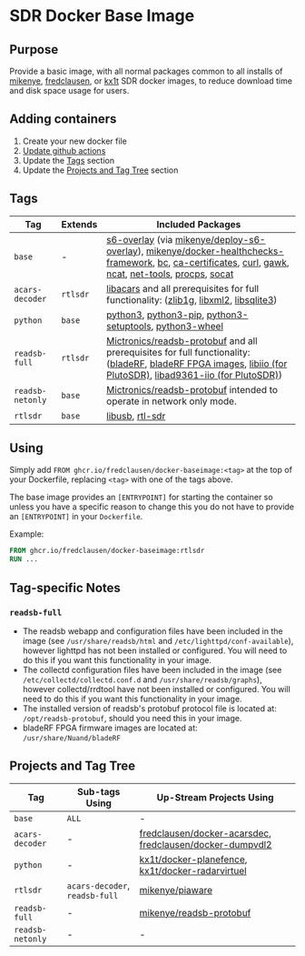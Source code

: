 # SDR Docker Base Image

## Purpose

Provide a basic image, with all normal packages common to all installs of [mikenye](https://github.com/mikenye/), [fredclausen](https://github.com/fredclausen), or [kx1t](https://github.com/kx1t/) SDR docker images, to reduce download time and disk space usage for users.

## Adding containers

1) Create your new docker file
2) [Update github actions](Add-New-Container-Template.MD)
3) Update the [Tags](#tags) section
4) Update the [Projects and Tag Tree](#Projects-and-Tag-Tree) section

## Tags

| Tag | Extends | Included Packages |
| --- | ------- | ------------------|
| `base` | - | [s6-overlay](https://github.com/just-containers/s6-overlay) (via [mikenye/deploy-s6-overlay](https://github.com/mikenye/deploy-s6-overlay)), [mikenye/docker-healthchecks-framework](https://github.com/mikenye/docker-healthchecks-framework), [bc](https://packages.debian.org/stable/bc), [ca-certificates](https://packages.debian.org/stable/ca-certificates), [curl](https://packages.debian.org/stable/curl), [gawk](https://packages.debian.org/stable/gawk), [ncat](https://packages.debian.org/stable/ncat), [net-tools](https://packages.debian.org/stable/net-tools), [procps](https://packages.debian.org/stable/procps), [socat](https://packages.debian.org/stable/socat) |
| `acars-decoder` | `rtlsdr` | [libacars](https://github.com/szpajder/libacars) and all prerequisites for full functionality: ([zlib1g](https://packages.debian.org/stable/zlib1g), [libxml2](https://packages.debian.org/stable/zlib1g), [libsqlite3](https://packages.debian.org/stable/libsqlite3)) |
| `python` | `base` | [python3](https://packages.debian.org/stable/python3), [python3-pip](https://packages.debian.org/stable/python3-pip), [python3-setuptools](https://packages.debian.org/stable/python3-setuptools), [python3-wheel](https://packages.debian.org/stable/python3-wheel) |
| `readsb-full` | `rtlsdr` | [Mictronics/readsb-protobuf](https://github.com/Mictronics/readsb-protobuf) and all prerequisites for full functionality: ([bladeRF](https://github.com/Nuand/bladeRF), [bladeRF FPGA images](https://www.nuand.com/fpga_images/), [libiio (for PlutoSDR)](https://github.com/analogdevicesinc/libiio), [libad9361-iio (for PlutoSDR)](https://github.com/analogdevicesinc/libad9361-iio)) |
| `readsb-netonly` | `base` | [Mictronics/readsb-protobuf](https://github.com/Mictronics/readsb-protobuf) intended to operate in network only mode. |
| `rtlsdr` | `base` | [libusb](https://packages.debian.org/stable/libusb-1.0-0), [rtl-sdr](https://osmocom.org/projects/rtl-sdr/) |

## Using

Simply add `FROM ghcr.io/fredclausen/docker-baseimage:<tag>` at the top of your Dockerfile, replacing `<tag>` with one of the tags above.

The base image provides an `[ENTRYPOINT]` for starting the container so unless you have a specific reason to change this you do not have to provide an `[ENTRYPOINT]` in your `Dockerfile`.

Example:

```Dockerfile
FROM ghcr.io/fredclausen/docker-baseimage:rtlsdr
RUN ...
```

## Tag-specific Notes

### `readsb-full`

* The readsb webapp and configuration files have been included in the image (see `/usr/share/readsb/html` and `/etc/lighttpd/conf-available`), however lighttpd has not been installed or configured. You will need to do this if you want this functionality in your image.
* The collectd configuration files have been included in the image (see `/etc/collectd/collectd.conf.d` and `/usr/share/readsb/graphs`), however collectd/rrdtool have not been installed or configured. You will need to do this if you want this functionality in your image.
* The installed version of readsb's protobuf protocol file is located at: `/opt/readsb-protobuf`, should you need this in your image.
* bladeRF FPGA firmware images are located at: `/usr/share/Nuand/bladeRF`

## Projects and Tag Tree

| Tag              | Sub-tags Using                 | Up-Stream Projects Using |
| ---------------- | ------------------------------ | ------------------------ |
| `base`           | `ALL`                          | - |
| `acars-decoder`  | -                              | [fredclausen/docker-acarsdec](https://github.com/fredclausen/docker-acarsdec), [fredclausen/docker-dumpvdl2](https://github.com/fredclausen/docker-dumpvdl2) |
| `python`         | -                              | [kx1t/docker-planefence](http://github.com/kx1t/docker-planefence), [kx1t/docker-radarvirtuel](http://github.com/kx1t/docker-radarvirtuel) |
| `rtlsdr`         | `acars-decoder`, `readsb-full` | [mikenye/piaware](https://github.com/mikenye/docker-piaware) |
| `readsb-full`    | -                              | [mikenye/readsb-protobuf](https://github.com/mikenye/docker-readsb-protobuf) |
| `readsb-netonly` | -                              | - |
